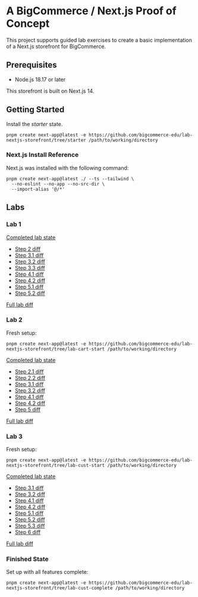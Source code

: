 # A BigCommerce / Next.js Proof of Concept

This project supports guided lab exercises to create a basic implementation of a Next.js storefront for BigCommerce.

## Prerequisites

* Node.js 18.17 or later

This storefront is built on Next.js 14.

## Getting Started

Install the _starter_ state.

```shell
pnpm create next-app@latest -e https://github.com/bigcommerce-edu/lab-nextjs-storefront/tree/starter /path/to/working/directory
```

### Next.js Install Reference

Next.js was installed with the following command:

```shell
pnpm create next-app@latest ./ --ts --tailwind \
  --no-eslint --no-app --no-src-dir \
  --import-alias '@/*'
```

## Labs

### Lab 1

[Completed lab state](https://github.com/bigcommerce-edu/lab-nextjs-storefront/tree/lab-catalog-complete)

* [Step 2 diff](https://github.com/bigcommerce-edu/lab-nextjs-storefront/compare/lab-catalog-start...lab-catalog-02)
* [Step 3.1 diff](https://github.com/bigcommerce-edu/lab-nextjs-storefront/compare/lab-catalog-02...lab-catalog-03-01)
* [Step 3.2 diff](https://github.com/bigcommerce-edu/lab-nextjs-storefront/compare/lab-catalog-03-01...lab-catalog-03-02)
* [Step 3.3 diff](https://github.com/bigcommerce-edu/lab-nextjs-storefront/compare/lab-catalog-03-02...lab-catalog-03-03)
* [Step 4.1 diff](https://github.com/bigcommerce-edu/lab-nextjs-storefront/compare/lab-catalog-03-03...lab-catalog-04-01)
* [Step 4.2 diff](https://github.com/bigcommerce-edu/lab-nextjs-storefront/compare/lab-catalog-04-01...lab-catalog-04-02)
* [Step 5.1 diff](https://github.com/bigcommerce-edu/lab-nextjs-storefront/compare/lab-catalog-04-02...lab-catalog-05-01)
* [Step 5.2 diff](https://github.com/bigcommerce-edu/lab-nextjs-storefront/compare/lab-catalog-05-01...lab-catalog-05-02)

[Full lab diff](https://github.com/bigcommerce-edu/lab-nextjs-storefront/compare/lab-catalog-start...lab-catalog-complete)

### Lab 2

Fresh setup:

```shell
pnpm create next-app@latest -e https://github.com/bigcommerce-edu/lab-nextjs-storefront/tree/lab-cart-start /path/to/working/directory
```

[Completed lab state](https://github.com/bigcommerce-edu/lab-nextjs-storefront/tree/lab-cart-complete)

* [Step 2.1 diff](https://github.com/bigcommerce-edu/lab-nextjs-storefront/compare/lab-cart-start...lab-cart-02-01)
* [Step 2.2 diff](https://github.com/bigcommerce-edu/lab-nextjs-storefront/compare/lab-cart-02-01...lab-cart-02-02)
* [Step 3.1 diff](https://github.com/bigcommerce-edu/lab-nextjs-storefront/compare/lab-cart-02-02...lab-cart-03-01)
* [Step 3.2 diff](https://github.com/bigcommerce-edu/lab-nextjs-storefront/compare/lab-cart-03-01...lab-cart-03-02)
* [Step 4.1 diff](https://github.com/bigcommerce-edu/lab-nextjs-storefront/compare/lab-cart-03-02...lab-cart-04-01)
* [Step 4.2 diff](https://github.com/bigcommerce-edu/lab-nextjs-storefront/compare/lab-cart-04-01...lab-cart-04-02)
* [Step 5 diff](https://github.com/bigcommerce-edu/lab-nextjs-storefront/compare/lab-cart-04-02...lab-cart-05)

[Full lab diff](https://github.com/bigcommerce-edu/lab-nextjs-storefront/compare/lab-cart-start...lab-cart-complete)

### Lab 3

Fresh setup:

```shell
pnpm create next-app@latest -e https://github.com/bigcommerce-edu/lab-nextjs-storefront/tree/lab-cust-start /path/to/working/directory
```

[Completed lab state](https://github.com/bigcommerce-edu/lab-nextjs-storefront/tree/lab-cust-complete)

* [Step 3.1 diff](https://github.com/bigcommerce-edu/lab-nextjs-storefront/compare/lab-cust-02...lab-cust-03-01)
* [Step 3.2 diff](https://github.com/bigcommerce-edu/lab-nextjs-storefront/compare/lab-cust-03-01...lab-cust-03-02)
* [Step 4.1 diff](https://github.com/bigcommerce-edu/lab-nextjs-storefront/compare/lab-cust-03-02...lab-cust-04-01)
* [Step 4.2 diff](https://github.com/bigcommerce-edu/lab-nextjs-storefront/compare/lab-cust-04-01...lab-cust-04-02)
* [Step 5.1 diff](https://github.com/bigcommerce-edu/lab-nextjs-storefront/compare/lab-cust-04-02...lab-cust-05-01)
* [Step 5.2 diff](https://github.com/bigcommerce-edu/lab-nextjs-storefront/compare/lab-cust-05-01...lab-cust-05-02)
* [Step 5.3 diff](https://github.com/bigcommerce-edu/lab-nextjs-storefront/compare/lab-cust-05-02...lab-cust-05-03)
* [Step 6 diff](https://github.com/bigcommerce-edu/lab-nextjs-storefront/compare/lab-cust-05-03...lab-cust-06)

[Full lab diff](https://github.com/bigcommerce-edu/lab-nextjs-storefront/compare/lab-cust-start...lab-cust-complete)

### Finished State

Set up with all features complete:

```shell
pnpm create next-app@latest -e https://github.com/bigcommerce-edu/lab-nextjs-storefront/tree/lab-cust-complete /path/to/working/directory
```
